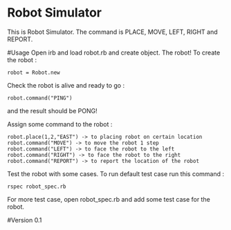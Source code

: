 Robot Simulator
=================
This is Robot Simulator. The command is PLACE, MOVE, LEFT, RIGHT and REPORT.

#Usage
Open irb and load robot.rb and create object. The robot! To create the robot :

```
robot = Robot.new
```

Check the robot is alive and ready to go :

```
robot.command("PING")
```

and the result should be PONG!

Assign some command to the robot :

```
robot.place(1,2,"EAST") -> to placing robot on certain location
robot.command("MOVE") -> to move the robot 1 step
robot.command("LEFT") -> to face the robot to the left
robot.command("RIGHT") -> to face the robot to the right
robot.command("REPORT") -> to report the location of the robot
```
Test the robot with some cases. To run default test case run this command :

```
rspec robot_spec.rb
```

For more test case, open robot_spec.rb and add some test case for the robot.

#Version
0.1